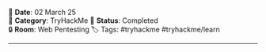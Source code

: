 
📅 **Date**: 02 March 25  
📂 **Category**: TryHackMe 
📝 **Status**: Completed  
🔒 **Room**: Web Pentesting
🏷️ Tags: #tryhackme #tryhackme/learn

---


